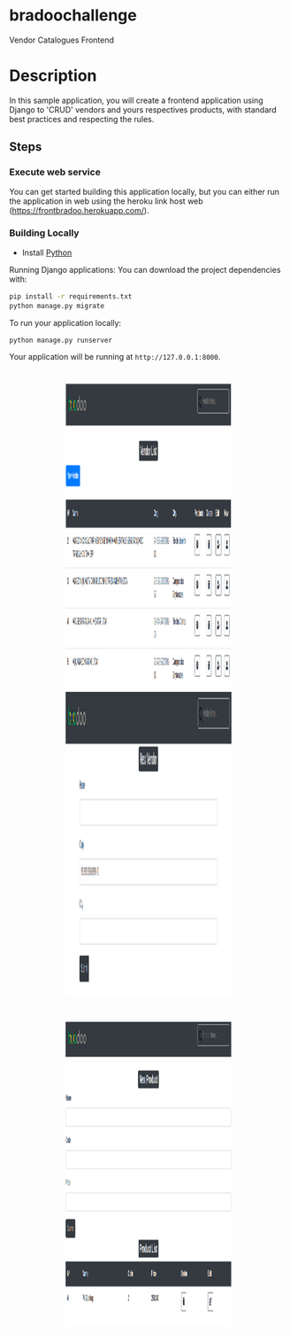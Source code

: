 # bradoochallenge
Vendor Catalogues Frontend
# Description

In this sample application, you will create a frontend application using Django to 'CRUD' vendors and yours respectives products, with standard best practices and respecting the rules.

## Steps

### Execute web service
You can get started building this application locally, but you can either run the application in web using the heroku link host web (https://frontbradoo.herokuapp.com/).

### Building Locally

* Install [Python](https://www.python.org/downloads/)

Running Django applications: You can download the project dependencies with:

```bash
pip install -r requirements.txt
python manage.py migrate
```

To run your application locally:

```bash
python manage.py runserver
```

Your application will be running at `http://127.0.0.1:8000`. 



<h1 align="center">
<img src="static/img/number1.png" alt="imagem1" width="300" height=550></img>
<img src="static/img/number2.png" alt="imagem2" width="300" height=550></img>
</h1>


<h1 align="center">
<img src="static/img/number3.png" alt="imagem3" width="300" height=550></img>
</h1>


